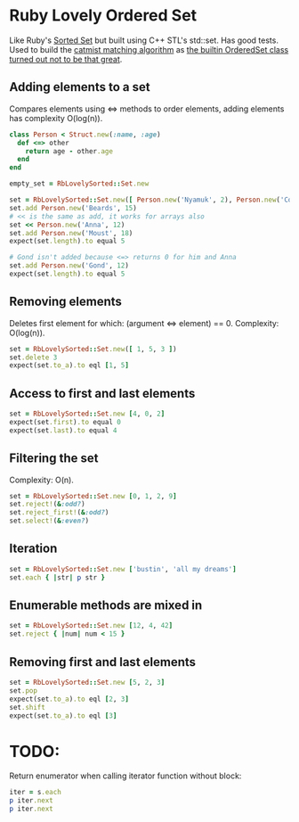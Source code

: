 # Ruby Lovely Ordered Set

Like Ruby's [Sorted Set](http://ruby-doc.org/stdlib-1.9.3/libdoc/set/rdoc/SortedSet.html) but built using C++ STL's std::set. Has good tests. Used to build the [catmist matching algorithm](http://catmist.com) as [the builtin OrderedSet class turned out not to be that great](http://architecturalatrocities.com/post/23659800703/the-ruby-standard-library-is-a-disgracene).

## Adding elements to a set
Compares elements using <=> methods to order elements, adding elements has complexity O(log(n)).
```ruby
class Person < Struct.new(:name, :age)
  def <=> other
    return age - other.age
  end
end

empty_set = RbLovelySorted::Set.new

set = RbLovelySorted::Set.new([ Person.new('Nyamuk', 2), Person.new('Cold Rain', 9999) ])
set.add Person.new('Beards', 15)
# << is the same as add, it works for arrays also
set << Person.new('Anna', 12)
set.add Person.new('Moust', 18)
expect(set.length).to equal 5

# Gond isn't added because <=> returns 0 for him and Anna
set.add Person.new('Gond', 12)
expect(set.length).to equal 5
```

## Removing elements

Deletes first element for which: (argument <=> element) == 0. Complexity: O(log(n)).
```ruby
set = RbLovelySorted::Set.new([ 1, 5, 3 ])
set.delete 3
expect(set.to_a).to eql [1, 5]
```

## Access to first and last elements
```ruby
set = RbLovelySorted::Set.new [4, 0, 2]
expect(set.first).to equal 0
expect(set.last).to equal 4
```

## Filtering the set
Complexity: O(n).
```ruby
set = RbLovelySorted::Set.new [0, 1, 2, 9]
set.reject!(&:odd?)
set.reject_first!(&:odd?)
set.select!(&:even?)
```

## Iteration
```ruby
set = RbLovelySorted::Set.new ['bustin', 'all my dreams']
set.each { |str| p str }
```

## Enumerable methods are mixed in
```ruby
set = RbLovelySorted::Set.new [12, 4, 42]
set.reject { |num| num < 15 }
```

## Removing first and last elements
```ruby
set = RbLovelySorted::Set.new [5, 2, 3]
set.pop
expect(set.to_a).to eql [2, 3]
set.shift
expect(set.to_a).to eql [3]
```

# TODO:

Return enumerator when calling iterator function without block:
```ruby
iter = s.each
p iter.next
p iter.next
```
